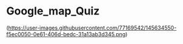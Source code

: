 # Google_map_Quiz
(https://user-images.githubusercontent.com/77169542/145634550-f5ec0050-0e61-406d-bedc-31a13ab3d345.png)
